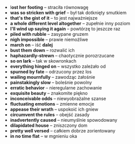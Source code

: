- l**ost her footing** – straciła równowagę
- **was so stricken with grief** – był tak dotknięty smutkiem
- **that's the gist of it** – to jest najważniejsze
- **a whole different level altogether** – zupełnie inny poziom
- **I'll wind up saying it again** – powtórzę to jeszcze raz
- **piled with rubble** – zasypane gruzem
- **nigh impossible** – prawie niemożliwe
- **march on** – iść **dalej**
- **bust them down** – rozwalić ich
- **haphazardly-strewn** – chaotycznie porozrzucane
- **so on lark** – tak w skowronkach
- **everything hinged on** – wszystko zależało od
- **spurned by fate** – odrzucony przez los
- **wailing mournfully** – zawodząc żałośnie
- **painstakingly slow** – boleśnie powolny
- **erratic behavior** – nieregularne zachowanie
- **exquisite beauty** – znakomite piękno
- **inconceivable odds** – niewyobrażalne szanse
- **fluctuating emotions** – zmienne emocje
- **appease their wrath** – uspokoić ich gniew
- **circumvent the rules** – obejść zasady
- **inadvertently caused** – nieumyślnie spowodowany
- **dilapidated house** – zniszczony dom
- **pretty well versed** – całkiem dobrze zorientowany
- **in no time flat** – w mgnieniu oka